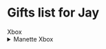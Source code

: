 # Gifts list for Jay
<detail class="accordion-item">
  <summary role="button" class="accordion-button">Xbox</summary>
  <details class="accordion-item">
  <summary role="button" class="accordion button">Manette Xbox</summary>
  
  79$
![Image de la manette](https://bfasset.costco-static.com/U447IH35/as/8rt6j4qpfvz4r9r6wrhnqg/1867336-894__1?auto=webp&amp;format=jpg&width=600&height=600&fit=bounds&canvas=600,600)
[Costco](https://www.costco.ca/xbox---manette-sans-fils-sky-cipher-%c3%a9dition-sp%c3%a9ciale.product.4000304282.html)

</details>
</details>